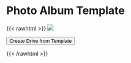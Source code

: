 # Photo Album Template

{{< rawhtml >}}
<img class="template-thumb" src="/templates/photo-album.png">

<button class="create-drive">Create Drive from Template</button>

<script>
  const TEMPLATE_ROOT = '/templates/photo-album'
  window.TEMPLATE_FILES = [
    '/index.html',
    '/index.js',
    '/index.css'
  ]
</script>
<script src="/templates/index.js"></script>
{{< /rawhtml >}}